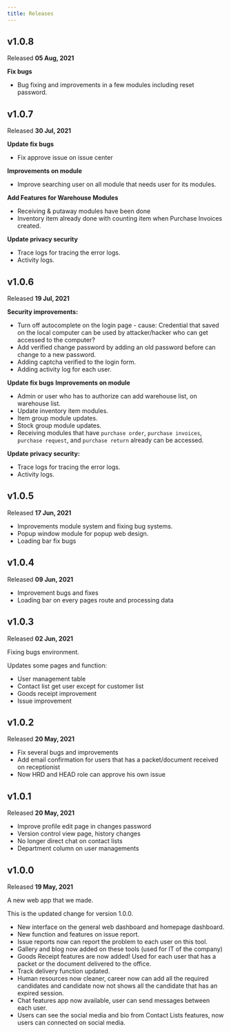 ```yaml
---
title: Releases
---
```

## v1.0.8

Released **05 Aug, 2021**

**Fix bugs**
- Bug fixing and improvements in a few modules including reset password.

## v1.0.7

Released **30 Jul, 2021**

**Update fix bugs**
- Fix approve issue on issue center

**Improvements on module**
- Improve searching user on all module that needs user for its modules.

**Add Features for Warehouse Modules**
- Receiving & putaway modules have been done
- Inventory item already done with counting item when Purchase Invoices created.

**Update privacy security**

- Trace logs for tracing the error logs.
- Activity logs.


## v1.0.6

Released **19 Jul, 2021**

**Security improvements:**
- Turn off autocomplete on the login page - cause: Credential that
  saved on the local computer can be used by attacker/hacker
  who can get accessed to the computer?
- Add verified change password by adding an old password
   before can change to a new password.
- Adding captcha verified to the login form.
- Adding activity log for each user.

**Update fix bugs**
**Improvements on module**
- Admin or user who has to authorize can add warehouse list, on warehouse list.
- Update inventory item modules.
- Item group module updates.
- Stock group module updates.
- Receiving modules that have `purchase order`, `purchase invoices`, `purchase request`, and `purchase return` already can be accessed.

**Update privacy security:**

- Trace logs for tracing the error logs.
- Activity logs.

## v1.0.5

Released **17 Jun, 2021**

- Improvements module system and fixing bug systems.
- Popup window module for popup web design.
- Loading bar fix bugs

## v1.0.4

Released **09 Jun, 2021**

- Improvement bugs and fixes
- Loading bar on every pages route and processing data

## v1.0.3

Released **02 Jun, 2021**

Fixing bugs environment.

Updates some pages and function:
- User management table
- Contact list get user except for customer list
- Goods receipt improvement
- Issue improvement

## v1.0.2

Released **20 May, 2021**

- Fix several bugs and improvements
- Add email confirmation for users that has a packet/document received on receptionist
- Now HRD and HEAD role can approve his own issue

## v1.0.1

Released **20 May, 2021**

- Improve profile edit page in changes password
- Version control view page, history changes
- No longer direct chat on contact lists
- Department column on user managements

## v1.0.0

Released **19 May, 2021**

A new web app that we made.

This is the updated change for version 1.0.0.

- New interface on the general web dashboard and homepage dashboard.
- New function and features on issue report.
- Issue reports now can report the problem to each user on this tool.
- Gallery and blog now added on these tools (used for IT of the company)
- Goods Receipt features are now added! Used for each user that has a packet or
   the document delivered to the office.
- Track delivery function updated.
- Human resources now cleaner, career now can add all the required candidates and
   candidate now not shows all the candidate that has an expired session.
- Chat features app now available, user can send messages between each user.
- Users can see the social media and bio from Contact Lists features, now users can
   connected on social media.